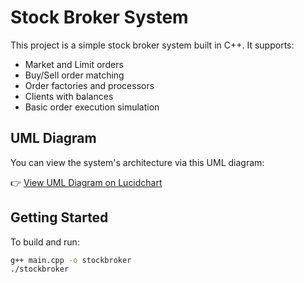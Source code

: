 # Stock Broker System

This project is a simple stock broker system built in C++. It supports:

- Market and Limit orders
- Buy/Sell order matching
- Order factories and processors
- Clients with balances
- Basic order execution simulation

## UML Diagram

You can view the system's architecture via this UML diagram:

👉 [View UML Diagram on Lucidchart](https://lucid.app/lucidchart/a421089b-551d-4408-9e6b-5fc1b6fdf054/edit?invitationId=inv_067727ab-5823-4d98-abf4-ac3f1190e917)

## Getting Started

To build and run:

```bash
g++ main.cpp -o stockbroker
./stockbroker
